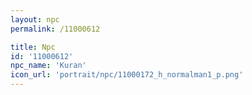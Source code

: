 ```yaml
---
layout: npc
permalink: /11000612

title: Npc
id: '11000612'
npc_name: 'Kuran'
icon_url: 'portrait/npc/11000172_h_normalman1_p.png'
---
```

